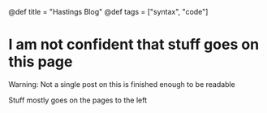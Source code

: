 @def title = "Hastings Blog"
@def tags = ["syntax", "code"]

# I am not confident that stuff goes on this page

Warning: Not a single post on this is finished enough to be readable

Stuff mostly goes on the pages to the left
